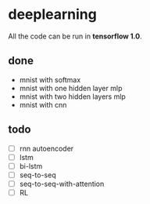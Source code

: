 # deeplearning
All the code can be run in **tensorflow 1.0**.

## done
* mnist with softmax
* mnist with one hidden layer mlp
* mnist with two hidden layers mlp
* mnist with cnn

## todo
- [ ] rnn autoencoder
- [ ] lstm
- [ ] bi-lstm
- [ ] seq-to-seq
- [ ] seq-to-seq-with-attention
- [ ] RL
